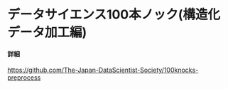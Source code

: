 # データサイエンス100本ノック(構造化データ加工編)
#### 詳細
https://github.com/The-Japan-DataScientist-Society/100knocks-preprocess
